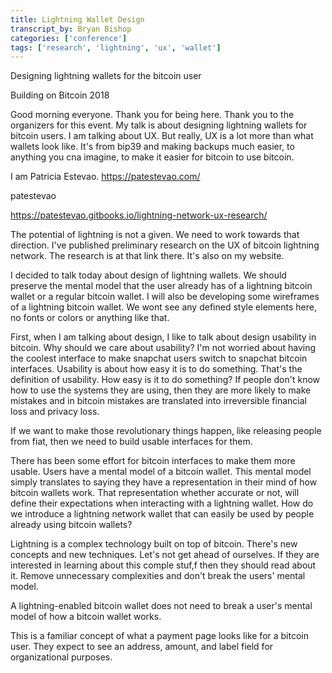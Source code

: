 ```yaml
---
title: Lightning Wallet Design
transcript_by: Bryan Bishop
categories: ['conference']
tags: ['research', 'lightning', 'ux', 'wallet']
---
```


Designing lightning wallets for the bitcoin user

Building on Bitcoin 2018

Good morning everyone. Thank you for being here. Thank you to the organizers for this event. My talk is about designing lightning wallets for bitcoin users. I am talking about UX. But really, UX is a lot more than what wallets look like. It's from bip39 and making backups much easier, to anything you cna imagine, to make it easier for bitcoin to use bitcoin.

I am Patricia Estevao.
https://patestevao.com/

patestevao

https://patestevao.gitbooks.io/lightning-network-ux-research/

The potential of lightning is not a given. We need to work towards that direction. I've published preliminary research on the UX of bitcoin lightning network. The research is at that link there. It's also on my website.

I decided to talk today about design of lightning wallets. We should preserve the mental model that the user already has of a lightning bitcoin wallet or a regular bitcoin wallet. I will also be developing some wireframes  of a lightning bitcoin wallet.  We wont see any defined style elements here, no fonts or colors or anything like that.

First, when I am talking about design, I like to talk about design usability in bitcoin. Why should we care about usability? I'm not worried about having the coolest interface to make snapchat users switch to snapchat bitcoin interfaces. Usability is about how easy it is to do something. That's the definition of usability. How easy is it to do something? If people don't know how to use the systems they are using, then they are more likely to make mistakes and in bitcoin mistakes are translated into irreversible financial loss and privacy loss.

If we want to make those revolutionary things happen, like releasing people from fiat, then we need to build usable interfaces for them.

There has been some effort for bitcoin interfaces to make them more usable. Users have a mental model of a bitcoin wallet. This mental model simply translates to saying they have a representation in their mind of how bitcoin wallets work. That representation whether accurate or not, will define their expectations when interacting with a lightning wallet. How do we introduce a lightning network wallet that can easily be used by people already using bitcoin wallets?

Lightning is a complex technology built on top of bitcoin. There's new concepts and new techniques.  Let's not get ahead of ourselves. If they are interested in learning about this comple stuf,f then they should read about it. Remove unnecessary complexities and don't break the users' mental model.

A lightning-enabled bitcoin wallet does not need to break a user's mental model of how a bitcoin wallet works.

This is a familiar concept of what a payment page looks like for a bitcoin user. They expect to see an address, amount, and label field for organizational purposes.
